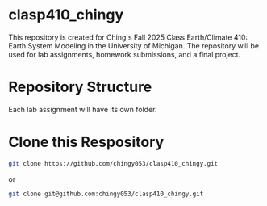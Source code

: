 # clasp410_chingy
This repository is created for Ching's Fall 2025 Class Earth/Climate 410: Earth System Modeling in the University of Michigan. The repository will be used for lab assignments, homework submissions, and a final project.

# Repository Structure
Each lab assignment will have its own folder.

# Clone this Respository
```bash
git clone https://github.com/chingy053/clasp410_chingy.git
```
or
```bash
git clone git@github.com:chingy053/clasp410_chingy.git
